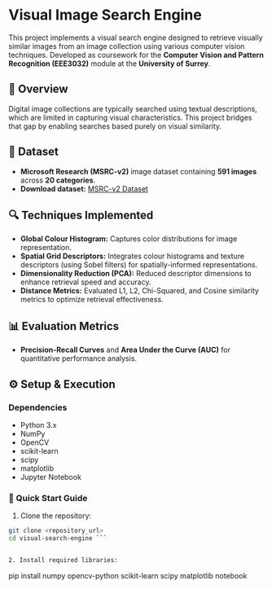 # Visual Image Search Engine

This project implements a visual search engine designed to retrieve visually similar images from an image collection using various computer vision techniques. Developed as coursework for the **Computer Vision and Pattern Recognition (EEE3032)** module at the **University of Surrey**.

## 📌 Overview
Digital image collections are typically searched using textual descriptions, which are limited in capturing visual characteristics. This project bridges that gap by enabling searches based purely on visual similarity.

## 📁 Dataset
- **Microsoft Research (MSRC-v2)** image dataset containing **591 images** across **20 categories**.
- **Download dataset:** [MSRC-v2 Dataset](http://download.microsoft.com/download/3/3/9/339D8A24-47D7-412F-A1E8-1A415BC48A15/msrc_objcategimagedatabase_v2.zip)

## 🔍 Techniques Implemented
- **Global Colour Histogram:** Captures color distributions for image representation.
- **Spatial Grid Descriptors:** Integrates colour histograms and texture descriptors (using Sobel filters) for spatially-informed representations.
- **Dimensionality Reduction (PCA):** Reduced descriptor dimensions to enhance retrieval speed and accuracy.
- **Distance Metrics:** Evaluated L1, L2, Chi-Squared, and Cosine similarity metrics to optimize retrieval effectiveness.

## 📊 Evaluation Metrics
- **Precision-Recall Curves** and **Area Under the Curve (AUC)** for quantitative performance analysis.


## ⚙️ Setup & Execution

### Dependencies
- Python 3.x
- NumPy
- OpenCV
- scikit-learn
- scipy
- matplotlib
- Jupyter Notebook

### 🚀 Quick Start Guide
1. Clone the repository:
```bash
git clone <repository_url>
cd visual-search-engine ```


2. Install required libraries:

```
pip install numpy opencv-python scikit-learn scipy matplotlib notebook
```
